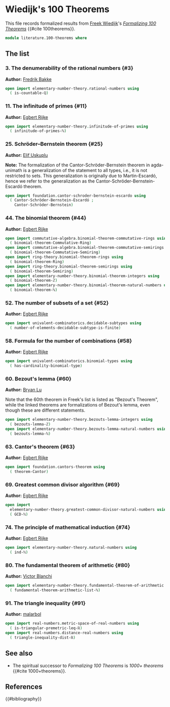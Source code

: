 # Wiedijk's 100 Theorems

This file records formalized results from
[Freek Wiedijk](http://www.cs.ru.nl/F.Wiedijk/)'s
[_Formalizing 100 Theorems_](https://www.cs.ru.nl/~freek/100/)
{{#cite 100theorems}}.

```agda
module literature.100-theorems where
```

## The list

### 3. The denumerability of the rational numbers {#3}

**Author:** [Fredrik Bakke](https://www.ntnu.edu/employees/fredrik.bakke)

```agda
open import elementary-number-theory.rational-numbers using
  ( is-countable-ℚ)
```

### 11. The infinitude of primes {#11}

**Author:** [Egbert Rijke](https://egbertrijke.github.io)

```agda
open import elementary-number-theory.infinitude-of-primes using
  ( infinitude-of-primes-ℕ)
```

### 25. Schröder–Bernstein theorem {#25}

**Author:** [Elif Uskuplu](https://elifuskuplu.github.io)

**Note:** The formalization of the Cantor-Schröder-Bernstein theorem in
agda-unimath is a generalization of the statement to all types, i.e., it is not
restricted to sets. This generalization is originally due to Martin-Escardó,
hence we refer to the generalization as the Cantor-Schröder-Bernstein-Escardó
theorem.

```agda
open import foundation.cantor-schroder-bernstein-escardo using
  ( Cantor-Schröder-Bernstein-Escardó ;
    Cantor-Schröder-Bernstein)
```

### 44. The binomial theorem {#44}

**Author:** [Egbert Rijke](https://egbertrijke.github.io)

```agda
open import commutative-algebra.binomial-theorem-commutative-rings using
  ( binomial-theorem-Commutative-Ring)
open import commutative-algebra.binomial-theorem-commutative-semirings using
  ( binomial-theorem-Commutative-Semiring)
open import ring-theory.binomial-theorem-rings using
  ( binomial-theorem-Ring)
open import ring-theory.binomial-theorem-semirings using
  ( binomial-theorem-Semiring)
open import elementary-number-theory.binomial-theorem-integers using
  ( binomial-theorem-ℤ)
open import elementary-number-theory.binomial-theorem-natural-numbers using
  ( binomial-theorem-ℕ)
```

### 52. The number of subsets of a set {#52}

**Author:** [Egbert Rijke](https://egbertrijke.github.io)

```agda
open import univalent-combinatorics.decidable-subtypes using
  ( number-of-elements-decidable-subtype-is-finite)
```

### 58. Formula for the number of combinations {#58}

**Author:** [Egbert Rijke](https://egbertrijke.github.io)

```agda
open import univalent-combinatorics.binomial-types using
  ( has-cardinality-binomial-type)
```

### 60. Bezout's lemma {#60}

**Author:** [Bryan Lu](https://blu-bird.github.io)

Note that the 60th theorem in Freek's list is listed as "Bezout's Theorem",
while the linked theorems are formalizations of Bezout's lemma, even though
these are different statements.

```agda
open import elementary-number-theory.bezouts-lemma-integers using
  ( bezouts-lemma-ℤ)
open import elementary-number-theory.bezouts-lemma-natural-numbers using
  ( bezouts-lemma-ℕ)
```

### 63. Cantor's theorem {#63}

**Author:** [Egbert Rijke](https://egbertrijke.github.io)

```agda
open import foundation.cantors-theorem using
  ( theorem-Cantor)
```

### 69. Greatest common divisor algorithm {#69}

**Author:** [Egbert Rijke](https://egbertrijke.github.io)

```agda
open import
  elementary-number-theory.greatest-common-divisor-natural-numbers using
  ( GCD-ℕ)
```

### 74. The principle of mathematical induction {#74}

**Author:** [Egbert Rijke](https://egbertrijke.github.io)

```agda
open import elementary-number-theory.natural-numbers using
  ( ind-ℕ)
```

### 80. The fundamental theorem of arithmetic {#80}

**Author:** [Victor Blanchi](https://github.com/VictorBlanchi)

```agda
open import elementary-number-theory.fundamental-theorem-of-arithmetic using
  ( fundamental-theorem-arithmetic-list-ℕ)
```

### 91. The triangle inequality {#91}

**Author:** [malarbol](https://github.com/malarbol)

```agda
open import real-numbers.metric-space-of-real-numbers using
  ( is-triangular-premetric-leq-ℝ)
open import real-numbers.distance-real-numbers using
  ( triangle-inequality-dist-ℝ)
```

## See also

- The spiritual successor to _Formalizing 100 Theorems_ is _1000+ theorems_
  {{#cite 1000+theorems}}.

## References

{{#bibliography}}

